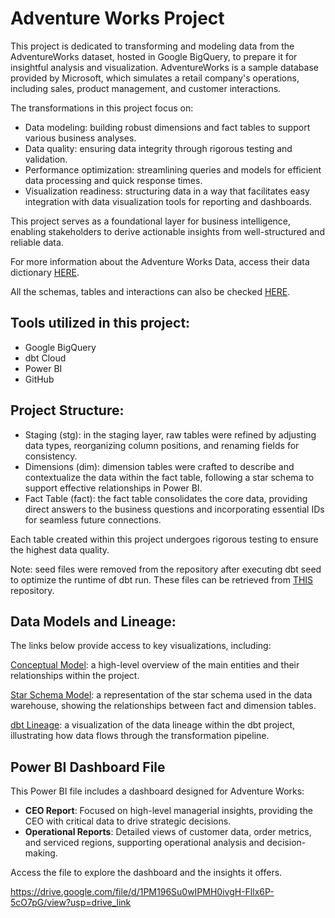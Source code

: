 # Adventure Works Project

This project is dedicated to transforming and modeling data from the AdventureWorks dataset, hosted in Google BigQuery, to prepare it for insightful analysis and visualization. AdventureWorks is a sample database provided by Microsoft, which simulates a retail company's operations, including sales, product management, and customer interactions.

The transformations in this project focus on:

- Data modeling: building robust dimensions and fact tables to support various business analyses.
- Data quality: ensuring data integrity through rigorous testing and validation.
- Performance optimization: streamlining queries and models for efficient data processing and quick response times.
- Visualization readiness: structuring data in a way that facilitates easy integration with data visualization tools for reporting and dashboards.

This project serves as a foundational layer for business intelligence, enabling stakeholders to derive actionable insights from well-structured and reliable data.

For more information about the Adventure Works Data, access their data dictionary [HERE](https://dataedo.com/download/AdventureWorks.pdf).

All the schemas, tables and interactions can also be checked [HERE](https://raw.githubusercontent.com/dpavancini/analytics-engineering/main/AdventureWorks/AdventureWorksERD.jpeg).

## Tools utilized in this project:

- Google BigQuery
- dbt Cloud
- Power BI
- GitHub

## Project Structure:

- Staging (stg): in the staging layer, raw tables were refined by adjusting data types, reorganizing column positions, and renaming fields for consistency.
- Dimensions (dim): dimension tables were crafted to describe and contextualize the data within the fact table, following a star schema to support effective relationships in Power BI.
- Fact Table (fact): the fact table consolidates the core data, providing direct answers to the business questions and incorporating essential IDs for seamless future connections.

Each table created within this project undergoes rigorous testing to ensure the highest data quality.

Note: seed files were removed from the repository after executing dbt seed to optimize the runtime of dbt run. These files can be retrieved from [THIS](https://github.com/techindicium/academy-dbt) repository.

## Data Models and Lineage:

The links below provide access to key visualizations, including:

[Conceptual Model](https://drive.google.com/file/d/1TGVarulpOfbxSvAut2nOChjDF7P_RdZm/view?usp=sharing): a high-level overview of the main entities and their relationships within the project.

[Star Schema Model](https://drive.google.com/file/d/1ywjyMx2uTr-E-vnB7tvFB_Lzz037REue/view?usp=sharing): a representation of the star schema used in the data warehouse, showing the relationships between fact and dimension tables.

[dbt Lineage](https://drive.google.com/file/d/13A3XZsfcFnn6ceJK7t7RHeNhovB2Mvpv/view?usp=sharing): a visualization of the data lineage within the dbt project, illustrating how data flows through the transformation pipeline.

## Power BI Dashboard File

This Power BI file includes a dashboard designed for Adventure Works:

- **CEO Report**: Focused on high-level managerial insights, providing the CEO with critical data to drive strategic decisions.
- **Operational Reports**: Detailed views of customer data, order metrics, and serviced regions, supporting operational analysis and decision-making.

Access the file to explore the dashboard and the insights it offers.

https://drive.google.com/file/d/1PM196Su0wIPMH0ivgH-Fllx6P-5cO7pG/view?usp=drive_link 
